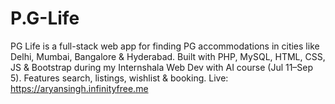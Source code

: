 # P.G-Life
PG Life is a full-stack web app for finding PG accommodations in cities like Delhi, Mumbai, Bangalore &amp; Hyderabad. Built with PHP, MySQL, HTML, CSS, JS &amp; Bootstrap during my Internshala Web Dev with AI course (Jul 11–Sep 5). Features search, listings, wishlist &amp; booking. Live: https://aryansingh.infinityfree.me

